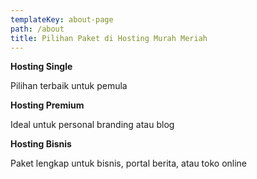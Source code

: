 ```yaml
---
templateKey: about-page
path: /about
title: Pilihan Paket di Hosting Murah Meriah
---
```



**Hosting Single**

Pilihan terbaik untuk pemula



**Hosting Premium**

Ideal untuk personal branding atau blog



**Hosting Bisnis**

Paket lengkap untuk bisnis, portal berita, atau toko online